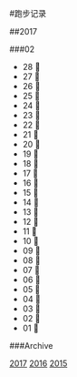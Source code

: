 #跑步记录

##2017


###02

* 28 🙇
* 27 🙇
* 26 🙇
* 25 🙇
* 24 🙇
* 23 🙇
* 22 🙇
* 21 💪
* 20 🙇
* 19 💪
* 18 💪
* 17 🙇
* 16 🙇
* 15 🙇
* 14 🙇
* 13 🙇
* 12 💪
* 11 💪
* 10 💪
* 09 🙇
* 08 🙇
* 07 🙇
* 06 🙇
* 05 🙇
* 04 💪
* 03 💪
* 02 💪
* 01 💪









###Archive

[2017](/archive/2017.md)
[2016](/archive/2016.md)
[2015](/archive/2015.md)
